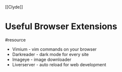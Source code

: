 [[Clyde]]

# Useful Browser Extensions
#resource 

- Vimium - vim commands on your browser 
- Darkreader - dark mode for every site
- Imageye - image downloader
- Liverserver - auto reload for web development